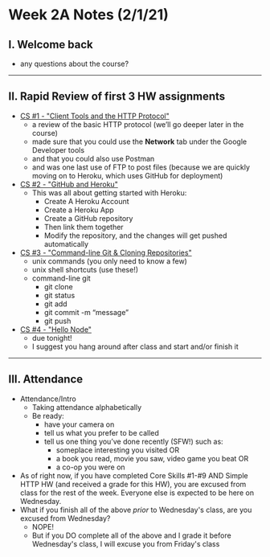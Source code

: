 # Week 2A Notes (2/1/21)

## I. Welcome back
- any questions about the course?

<hr>

## II. Rapid Review of first 3 HW assignments

- [CS #1 - "Client Tools and the HTTP Protocol"](../core-skills/1-client-tools-and-http-protocol.md)
    - a review of the basic HTTP protocol (we’ll go deeper later in the course)
    - made sure that you could use the **Network** tab under the Google Developer tools
    - and that you could also use Postman
    - and was one last use of FTP to post files (because we are quickly moving on to Heroku, which uses GitHub for deployment)
- [CS #2 - "GitHub and Heroku"](../core-skills/2-github-and-heroku.md)
    - This was all about getting started with Heroku:
        - Create A Heroku Account
        - Create a Heroku App
        - Create a GitHub repository
        - Then link them together
        - Modify the repository, and the changes will get pushed automatically
- [CS #3 - "Command-line Git & Cloning Repositories"](../core-skills/3-command-line-git.md)
    - unix commands (you only need to know a few)
    - unix shell shortcuts (use these!)
    - command-line git
        - git clone <url>
        - git status
        - git add 
        - git commit -m “message”
        - git push
- [CS #4 - "Hello Node"](../core-skills/4-hello-node.md)
    - due tonight!
    - I suggest you hang around after class and start and/or finish it

<hr>

## III. Attendance
- Attendance/Intro
    - Taking attendance alphabetically
    - Be ready:
        - have your camera on
        - tell us what you prefer to be called
        - tell us one thing you’ve done recently (SFW!) such as:
            - someplace interesting you visited OR
            - a book you read, movie you saw, video game you beat OR
            - a co-op you were on
- As of right now, if you have completed Core Skills #1-#9  AND Simple HTTP HW (and received a grade for this HW), you are excused from class for the rest of the week. Everyone else is expected to be here on Wednesday.
- What if you finish all of the above *prior* to Wednesday's class, are you excused from Wednesday?
  - NOPE!
  - But if you DO complete all of the above and I grade it before Wednesday's class, I will excuse you from Friday's class
